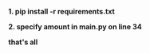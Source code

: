 **1. pip install -r requirements.txt**

**2. specify amount in main.py on line 34**

**that's all**

